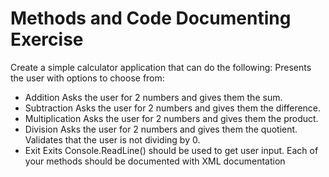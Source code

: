 # Methods and Code Documenting Exercise

Create a simple calculator application that can do the following:
Presents the user with options to choose from:

- Addition
  Asks the user for 2 numbers and gives them the sum.
- Subtraction
  Asks the user for 2 numbers and gives them the difference.
- Multiplication
  Asks the user for 2 numbers and gives them the product.
- Division
  Asks the user for 2 numbers and gives them the quotient.
  Validates that the user is not dividing by 0.
- Exit
  Exits
Console.ReadLine() should be used to get user input.
Each of your methods should be documented with XML documentation
